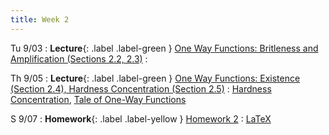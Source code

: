 ```yaml
---
title: Week 2
---
```


Tu 9/03
: **Lecture**{: .label .label-green } [One Way Functions: Britleness and Amplification (Sections 2.2, 2.3)](/assets/lecture-notes/collection-F24.pdf)
    : 

Th 9/05
: **Lecture**{: .label .label-green } [One Way Functions: Existence (Section 2.4), Hardness Concentration (Section 2.5)](/assets/lecture-notes/collection-F24.pdf)
    : [Hardness Concentration](https://www.wisdom.weizmann.ac.il/~oded/X/gl.pdf), [Tale of One-Way Functions](https://arxiv.org/abs/cs/0012023) 

S 9/07
: **Homework**{: .label .label-yellow } [Homework 2](/assets/homework/hw-2.pdf)
    : [LaTeX](/assets/homework/hw-2.tex)
